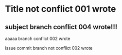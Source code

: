 # Title not conflict 001 wrote
## subject branch conflict 004 wrote!!!
aaaaa branch conflict 002 wrote

issue commit branch not conflict 002 wrote
